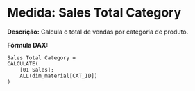 # Medida: Sales Total Category

**Descrição:** Calcula o total de vendas por categoria de produto.

**Fórmula DAX:**
```DAX
Sales Total Category = 
CALCULATE(
    [01 Sales];
    ALL(dim_material[CAT_ID])
)
